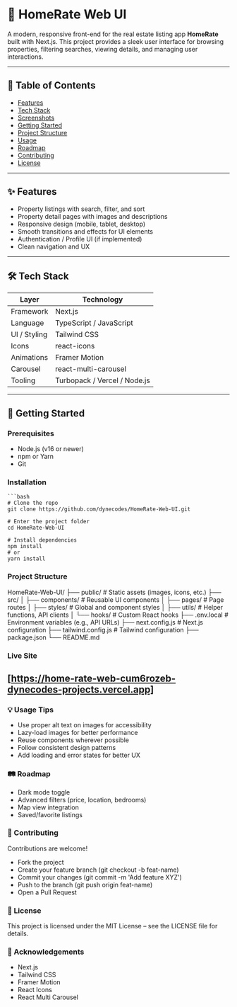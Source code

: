 # 🏡 HomeRate Web UI

A modern, responsive front-end for the real estate listing app **HomeRate** built with Next.js. This project provides a sleek user interface for browsing properties, filtering searches, viewing details, and managing user interactions.

---

## 🚀 Table of Contents

- [Features](#-features)  
- [Tech Stack](#-tech-stack)  
- [Screenshots](#-screenshots)  
- [Getting Started](#-getting-started)  
- [Project Structure](#-project-structure)  
- [Usage](#-usage)  
- [Roadmap](#-roadmap)  
- [Contributing](#-contributing)  
- [License](#-license)  

---

## ✨ Features

- Property listings with search, filter, and sort  
- Property detail pages with images and descriptions  
- Responsive design (mobile, tablet, desktop)  
- Smooth transitions and effects for UI elements  
- Authentication / Profile UI (if implemented)  
- Clean navigation and UX  

---

## 🛠 Tech Stack

| Layer        | Technology           |
|--------------|----------------------|
| Framework    | Next.js              |
| Language     | TypeScript / JavaScript |
| UI / Styling | Tailwind CSS         |
| Icons        | react-icons          |
| Animations   | Framer Motion        |
| Carousel     | react-multi-carousel |
| Tooling      | Turbopack / Vercel / Node.js |

---
## 🧭 Getting Started

### Prerequisites

- Node.js (v16 or newer)  
- npm or Yarn  
- Git  

### Installation

    ```bash
    # Clone the repo
    git clone https://github.com/dynecodes/HomeRate-Web-UI.git
    
    # Enter the project folder
    cd HomeRate-Web-UI
    
    # Install dependencies
    npm install
    # or
    yarn install


### Project Structure
HomeRate-Web-UI/
├── public/                # Static assets (images, icons, etc.)
├── src/
│   ├── components/        # Reusable UI components
│   ├── pages/             # Page routes
│   ├── styles/            # Global and component styles
│   ├── utils/             # Helper functions, API clients
│   └── hooks/             # Custom React hooks
├── .env.local             # Environment variables (e.g., API URLs)
├── next.config.js         # Next.js configuration
├── tailwind.config.js     # Tailwind configuration
├── package.json
└── README.md

### Live Site
## [https://home-rate-web-cum6rozeb-dynecodes-projects.vercel.app]

### 💡 Usage Tips

- Use proper alt text on images for accessibility
- Lazy-load images for better performance
- Reuse components wherever possible
- Follow consistent design patterns
- Add loading and error states for better UX

### 🛤 Roadmap
- Dark mode toggle
- Advanced filters (price, location, bedrooms)
- Map view integration
- Saved/favorite listings


### 🤝 Contributing

Contributions are welcome!
- Fork the project
- Create your feature branch (git checkout -b feat-name)
- Commit your changes (git commit -m 'Add feature XYZ')
- Push to the branch (git push origin feat-name)
- Open a Pull Request

### 📝 License

This project is licensed under the MIT License – see the LICENSE
 file for details.

### 🙏 Acknowledgements
 
- Next.js
- Tailwind CSS
- Framer Motion
- React Icons
- React Multi Carousel
